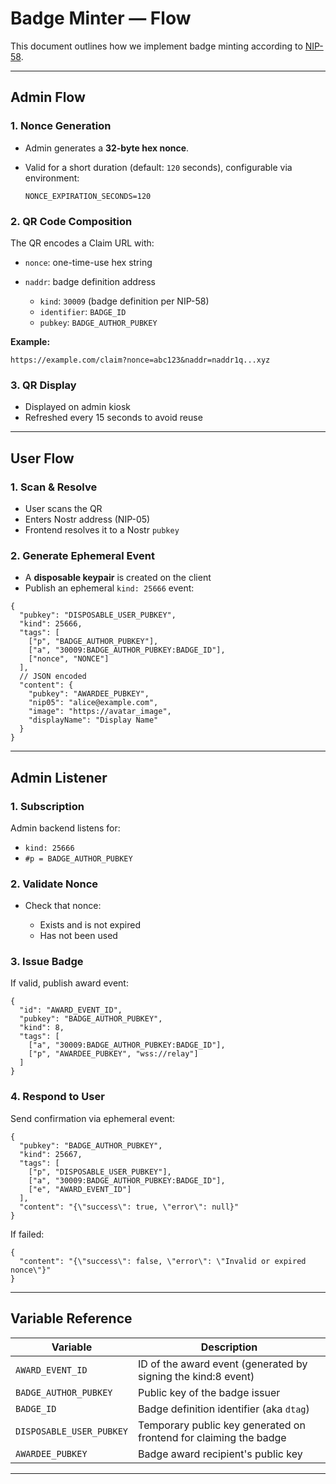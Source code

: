 # Badge Minter — Flow

This document outlines how we implement badge minting according to [NIP-58](https://github.com/nostr-protocol/nips/blob/master/58.md).

---

## Admin Flow

### 1. Nonce Generation

- Admin generates a **32-byte hex nonce**.
- Valid for a short duration (default: `120` seconds), configurable via environment:

  ```env
  NONCE_EXPIRATION_SECONDS=120
  ```

### 2. QR Code Composition

The QR encodes a Claim URL with:

- `nonce`: one-time-use hex string
- `naddr`: badge definition address

  - `kind`: `30009` (badge definition per NIP-58)
  - `identifier`: `BADGE_ID`
  - `pubkey`: `BADGE_AUTHOR_PUBKEY`

**Example:**

```
https://example.com/claim?nonce=abc123&naddr=naddr1q...xyz
```

### 3. QR Display

- Displayed on admin kiosk
- Refreshed every 15 seconds to avoid reuse

---

## User Flow

### 1. Scan & Resolve

- User scans the QR
- Enters Nostr address (NIP-05)
- Frontend resolves it to a Nostr `pubkey`

### 2. Generate Ephemeral Event

- A **disposable keypair** is created on the client
- Publish an ephemeral `kind: 25666` event:

```jsonc
{
  "pubkey": "DISPOSABLE_USER_PUBKEY",
  "kind": 25666,
  "tags": [
    ["p", "BADGE_AUTHOR_PUBKEY"],
    ["a", "30009:BADGE_AUTHOR_PUBKEY:BADGE_ID"],
    ["nonce", "NONCE"]
  ],
  // JSON encoded
  "content": {
    "pubkey": "AWARDEE_PUBKEY",
    "nip05": "alice@example.com",
    "image": "https://avatar_image",
    "displayName": "Display Name"
  }
}
```

---

## Admin Listener

### 1. Subscription

Admin backend listens for:

- `kind: 25666`
- `#p = BADGE_AUTHOR_PUBKEY`

### 2. Validate Nonce

- Check that nonce:

  - Exists and is not expired
  - Has not been used

### 3. Issue Badge

If valid, publish award event:

```jsonc
{
  "id": "AWARD_EVENT_ID",
  "pubkey": "BADGE_AUTHOR_PUBKEY",
  "kind": 8,
  "tags": [
    ["a", "30009:BADGE_AUTHOR_PUBKEY:BADGE_ID"],
    ["p", "AWARDEE_PUBKEY", "wss://relay"]
  ]
}
```

### 4. Respond to User

Send confirmation via ephemeral event:

```jsonc
{
  "pubkey": "BADGE_AUTHOR_PUBKEY",
  "kind": 25667,
  "tags": [
    ["p", "DISPOSABLE_USER_PUBKEY"],
    ["a", "30009:BADGE_AUTHOR_PUBKEY:BADGE_ID"],
    ["e", "AWARD_EVENT_ID"]
  ],
  "content": "{\"success\": true, \"error\": null}"
}
```

If failed:

```jsonc
{
  "content": "{\"success\": false, \"error\": \"Invalid or expired nonce\"}"
}
```

---

## Variable Reference

| Variable                 | Description                                                       |
| ------------------------ | ----------------------------------------------------------------- |
| `AWARD_EVENT_ID`         | ID of the award event (generated by signing the kind:8 event)     |
| `BADGE_AUTHOR_PUBKEY`    | Public key of the badge issuer                                    |
| `BADGE_ID`               | Badge definition identifier (aka `dtag`)                          |
| `DISPOSABLE_USER_PUBKEY` | Temporary public key generated on frontend for claiming the badge |
| `AWARDEE_PUBKEY`         | Badge award recipient's public key                                |

---
